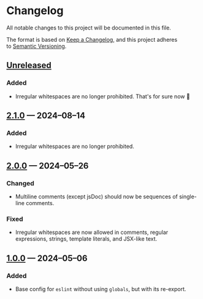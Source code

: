 <!-- markdownlint-disable MD024 -->
# Changelog

All notable changes to this project will be documented in this file.

The format is based on [Keep a Changelog](https://keepachangelog.com), and this project adheres to [Semantic Versioning](https://semver.org).

## [Unreleased]

### Added

- Irregular whitespaces are no longer prohibited. That's for sure now 🤭

## [2.1.0] — 2024–08–14

### Added

- Irregular whitespaces are no longer prohibited.

## [2.0.0] — 2024–05–26

### Changed

- Multiline comments (except jsDoc) should now be sequences of single-line comments.

### Fixed

- Irregular whitespaces are now allowed in comments, regular expressions, strings, template literals, and JSX-like text.

## [1.0.0] — 2024–05–06

### Added

- Base config for `eslint` without using `globals`, but with its re-export.

[Unreleased]: https://github.com/firefoxic/eslint-config/compare/v2.1.0...HEAD
[2.1.0]: https://github.com/firefoxic/eslint-config/compare/v2.0.0...v2.1.0
[2.0.0]: https://github.com/firefoxic/eslint-config/compare/v1.0.0...v2.0.0
[1.0.0]: https://github.com/firefoxic/eslint-config/releases/tag/v1.0.0
